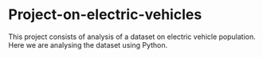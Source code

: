 # Project-on-electric-vehicles
This project consists of analysis of a dataset on electric vehicle population. Here we are analysing the dataset using Python.
